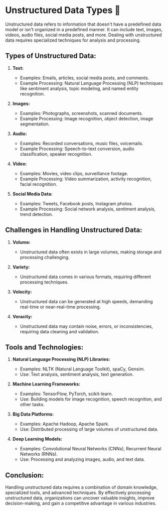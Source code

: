 # Unstructured Data Types 📝

Unstructured data refers to information that doesn't have a predefined data model or isn't organized in a predefined manner. It can include text, images, videos, audio files, social media posts, and more. Dealing with unstructured data requires specialized techniques for analysis and processing.

## Types of Unstructured Data:

1. **Text:**
   - Examples: Emails, articles, social media posts, and comments.
   - Example Processing: Natural Language Processing (NLP) techniques like sentiment analysis, topic modeling, and named entity recognition.

2. **Images:**
   - Examples: Photographs, screenshots, scanned documents.
   - Example Processing: Image recognition, object detection, image segmentation.

3. **Audio:**
   - Examples: Recorded conversations, music files, voicemails.
   - Example Processing: Speech-to-text conversion, audio classification, speaker recognition.

4. **Video:**
   - Examples: Movies, video clips, surveillance footage.
   - Example Processing: Video summarization, activity recognition, facial recognition.

5. **Social Media Data:**
   - Examples: Tweets, Facebook posts, Instagram photos.
   - Example Processing: Social network analysis, sentiment analysis, trend detection.

## Challenges in Handling Unstructured Data:

1. **Volume:**
   - Unstructured data often exists in large volumes, making storage and processing challenging.

2. **Variety:**
   - Unstructured data comes in various formats, requiring different processing techniques.

3. **Velocity:**
   - Unstructured data can be generated at high speeds, demanding real-time or near-real-time processing.

4. **Veracity:**
   - Unstructured data may contain noise, errors, or inconsistencies, requiring data cleaning and validation.

## Tools and Technologies:

1. **Natural Language Processing (NLP) Libraries:**
   - Examples: NLTK (Natural Language Toolkit), spaCy, Gensim.
   - Use: Text analysis, sentiment analysis, text generation.

2. **Machine Learning Frameworks:**
   - Examples: TensorFlow, PyTorch, scikit-learn.
   - Use: Building models for image recognition, speech recognition, and other tasks.

3. **Big Data Platforms:**
   - Examples: Apache Hadoop, Apache Spark.
   - Use: Distributed processing of large volumes of unstructured data.

4. **Deep Learning Models:**
   - Examples: Convolutional Neural Networks (CNNs), Recurrent Neural Networks (RNNs).
   - Use: Processing and analyzing images, audio, and text data.

## Conclusion:

Handling unstructured data requires a combination of domain knowledge, specialized tools, and advanced techniques. By effectively processing unstructured data, organizations can uncover valuable insights, improve decision-making, and gain a competitive advantage in various industries.
